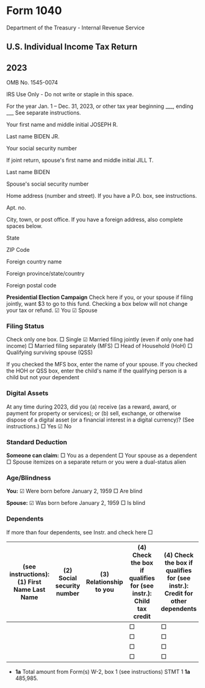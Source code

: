 # Form 1040

Department of the Treasury - Internal Revenue Service

## U.S. Individual Income Tax Return

## 2023

OMB No. 1545-0074

IRS Use Only - Do not write or staple in this space.

For the year Jan. 1 – Dec. 31, 2023, or other tax year beginning \_\_\_, ending \_\_\_
See separate instructions.

Your first name and middle initial
JOSEPH R.

Last name
BIDEN JR.

Your social security number

If joint return, spouse's first name and middle initial
JILL T.

Last name
BIDEN

Spouse's social security number

Home address (number and street). If you have a P.O. box, see instructions.

Apt. no.

City, town, or post office. If you have a foreign address, also complete spaces below.

State

ZIP Code

Foreign country name

Foreign province/state/country

Foreign postal code

**Presidential Election Campaign**
Check here if you, or your spouse if filing jointly, want $3 to go to this fund. Checking a box below will not change your tax or refund.
☑ You ☑ Spouse

### Filing Status

Check only one box.
□ Single
☑ Married filing jointly (even if only one had income)
□ Married filing separately (MFS)
□ Head of Household (HoH)
□ Qualifying surviving spouse (QSS)

If you checked the MFS box, enter the name of your spouse. If you checked the HOH or QSS box, enter the child's name if the qualifying person is a child but not your dependent

### Digital Assets

At any time during 2023, did you (a) receive (as a reward, award, or payment for property or services); or (b) sell, exchange, or otherwise dispose of a digital asset (or a financial interest in a digital currency)? (See instructions.)
□ Yes ☑ No

### Standard Deduction

**Someone can claim:**
□ You as a dependent
□ Your spouse as a dependent
□ Spouse itemizes on a separate return or you were a dual-status alien

### Age/Blindness

**You:** ☑ Were born before January 2, 1959 □ Are blind

**Spouse:** ☑ Was born before January 2, 1959 □ Is blind

### Dependents

If more than four dependents, see Instr. and check here □

| (see instructions): (1) First Name Last Name | (2) Social security number | (3) Relationship to you | (4) Check the box if qualifies for (see instr.): Child tax credit | (4) Check the box if qualifies for (see instr.): Credit for other dependents |
| -------------------------------------------- | -------------------------- | ----------------------- | ----------------------------------------------------------------- | ---------------------------------------------------------------------------- |
|                                              |                            |                         | □                                                                 | □                                                                            |
|                                              |                            |                         | □                                                                 | □                                                                            |
|                                              |                            |                         | □                                                                 | □                                                                            |
|                                              |                            |                         | □                                                                 | □                                                                            |

- **1a** Total amount from Form(s) W-2, box 1 (see instructions) STMT 1 **1a** 485,985.
